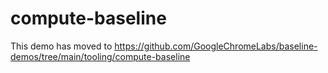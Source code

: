 # compute-baseline

This demo has moved to https://github.com/GoogleChromeLabs/baseline-demos/tree/main/tooling/compute-baseline
